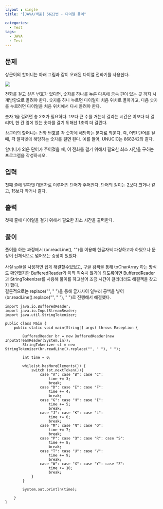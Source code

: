 ```yaml
---
layout : single
title: "[JAVA/백준] 5622번 - 다이얼 풀이"

categories:
  - Test
tags:
  - JAVA
  - Test
---
```


## 문제

상근이의 할머니는 아래 그림과 같이 오래된 다이얼 전화기를 사용한다.

![](https://upload.acmicpc.net/9c88dd24-3a4c-4a09-bc50-e6496958214d/-/preview/)

전화를 걸고 싶은 번호가 있다면, 숫자를 하나를 누른 다음에 금속 핀이 있는 곳 까지 시계방향으로 돌려야 한다. 숫자를 하나 누르면 다이얼이 처음 위치로 돌아가고, 다음 숫자를 누르려면 다이얼을 처음 위치에서 다시 돌려야 한다.

숫자 1을 걸려면 총 2초가 필요하다. 1보다 큰 수를 거는데 걸리는 시간은 이보다 더 걸리며, 한 칸 옆에 있는 숫자를 걸기 위해선 1초씩 더 걸린다.

상근이의 할머니는 전화 번호를 각 숫자에 해당하는 문자로 외운다. 즉, 어떤 단어를 걸 때, 각 알파벳에 해당하는 숫자를 걸면 된다. 예를 들어, UNUCIC는 868242와 같다.

할머니가 외운 단어가 주어졌을 때, 이 전화를 걸기 위해서 필요한 최소 시간을 구하는 프로그램을 작성하시오.

## 입력

첫째 줄에 알파벳 대문자로 이루어진 단어가 주어진다. 단어의 길이는 2보다 크거나 같고, 15보다 작거나 같다.

## 출력

첫째 줄에 다이얼을 걸기 위해서 필요한 최소 시간을 출력한다.

## 풀이

풀이를 하는 과정에서 (br.readLine(),  "")를 이용해 한글자씩 파싱하고자 하였으나 문장이 전체적으로 넘어오는 증상이 있었다.<br><br>사실 split을 사용하면 쉽게 해결할수있었고, 구글 검색을 통해  toCharArray 하는 방식도 확인했지만
BufferedReader가 아직 익숙치 않기에 되도록이면 BufferedReader과 StringTokenizer를 사용해 풀이를 하고싶어 조금 시간이 걸리더라도 해결책을 찾고자 했다.<br>결론적으로는 replace("", " ")을 통해 글자사이 일부러 공백을 넣어 (br.readLine().replace("", " "), " ")로 진행해서 해결했다. 
 
~~~
import java.io.BufferedReader;
import java.io.InputStreamReader;
import java.util.StringTokenizer;

public class Main {
	public static void main(String[] args) throws Exception {
			
		BufferedReader br = new BufferedReader(new InputStreamReader(System.in));
		StringTokenizer st = new StringTokenizer(br.readLine().replace("", " "), " ");
		
		int time = 0;
		
		while(st.hasMoreElements()) {
			switch (st.nextToken()){
				case "A": case "B": case "C":
					time += 3;
					break;
				case "D": case "E": case "F":
					time += 4;
					break;
				case "G": case "H": case "I":
					time += 5;
					break;
				case "J": case "K": case "L":
					time += 6;
					break;
				case "M": case "N": case "O":
					time += 7;
					break;
				case "P": case "Q": case "R": case "S":
					time += 8;
					break;
				case "T": case "U": case "V":
					time += 9;
					break;
				case "W": case "X": case "Y": case "Z":
					time += 10;
					break;
			}
		}
		
		System.out.println(time);
		
	}
}
~~~

